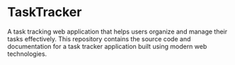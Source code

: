 # TaskTracker
A task tracking web application that helps users organize and manage their tasks effectively. This repository contains the source code and documentation for a task tracker application built using modern web technologies. 
